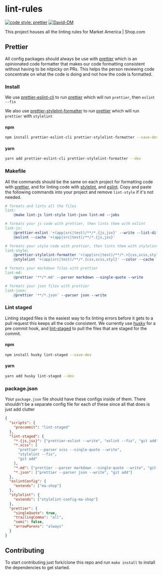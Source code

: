 # lint-rules

[![code style: prettier](https://img.shields.io/badge/code_style-prettier-ff69b4.svg?style=flat-square)](https://github.com/prettier/prettier)
[![David-DM](https://david-dm.org/ma-shop/lint-rules/dev-status.svg)](https://david-dm.org/ma-shop/lint-rules)

This project houses all the linting rules for Market America | Shop.com

## Prettier

All config packages should always be use with
[prettier](https://prettier.io/docs/en/) which is an opinionated code formatter
that makes our code formatting consistent without having to be nitpicky on PRs.
This helps the person reviewing code concentrate on what the code is doing and
not how the code is formatted.

### Install

We use [prettier-eslint-cli](https://www.npmjs.com/package/prettier-eslint-cli)
to run [prettier](https://prettier.io/docs/en/) which will run `prettier`, then
`eslint --fix`

We also use
[prettier-stylelint-formatter](https://www.npmjs.com/package/prettier-stylelint-formatter)
to run [prettier](https://prettier.io/docs/en/) which will run `prettier` with
`stylelint`

#### npm

```bash
npm install prettier-eslint-cli prettier-stylelint-formatter --save-dev
```

#### yarn

```bash
yarn add prettier-eslint-cli prettier-stylelint-formatter --dev
```

### Makefile

All the commands should be the same on each project for formatting code with
[prettier](https://prettier.io), and for linting code with
[stylelint](https://stylelint.io), and [eslint](https://eslint.org). Copy and
paste the following commands into your project and remove `lint-style` if it's
not needed.

```makefile
# formats and lints all the files
lint:
	@make lint-js lint-style lint-json lint-md --jobs

# formats your js code with prettier, then lints them with eslint
lint-js:
	@prettier-eslint '+(app|src|test)/**/*.{js,jsx}' --write --list-different
	@eslint --cache '+(app|src|test)/**/*.{js,jsx}'

# formats your style code with prettier, then lints them with stylelint
lint-style:
	@prettier-stylelint-formatter '+(app|src|test)/**/*.+{css,scss,styl}' --write
	@stylelint '+(app|src|test)/**/*.{css,scss,styl}' --color --cache

# formats your markdown files with prettier
lint-md:
	@prettier '**/*.md' --parser markdown --single-quote --write

# formats your json files with prettier
lint-json:
	@prettier '**/*.json' --parser json --write
```

### Lint staged

Linting staged files is the easiest way to fix linting errors before it gets to
a pull request this keeps all the code consistent. We currently use
[husky](https://www.npmjs.com/package/husky) for a pre commit hook, and
[lint-staged](https://www.npmjs.com/package/lint-staged) to pull the files that
are staged for the commit.

#### npm

```bash
npm install husky lint-staged --save-dev
```

#### yarn

```bash
yarn add husky lint-staged --dev
```

### package.json

Your `package.json` file should have these configs inside of them. There
shouldn't be a separate config file for each of these since all that does is
just add clutter

```json
{
  "scripts": {
    "precommit": "lint-staged"
  },
  "lint-staged": {
    "*.{js,jsx}": ["prettier-eslint --write", "eslint --fix", "git add"],
    "*.scss": [
      "prettier --parser scss --single-quote --write",
      "stylelint --fix",
      "git add"
    ],
    "*.md": ["prettier --parser markdown --single-quote --write", "git add"],
    "*.json": ["prettier --parser json --write", "git add"]
  },
  "eslintConfig": {
    "extends": ["ma-shop"]
  },
  "stylelint": {
    "extends": ["stylelint-config-ma-shop"]
  },
  "prettier": {
    "singleQuote": true,
    "trailingComma": "all",
    "semi": false,
    "arrowParens": "always"
  }
}
```

## Contributing

To start contributing just fork/clone this repo and run `make install` to
install the dependencies to get started.
